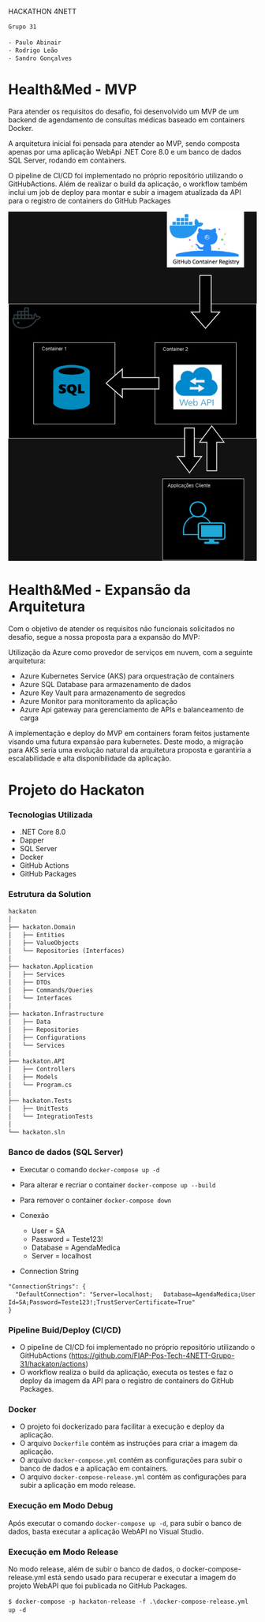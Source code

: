 HACKATHON 4NETT

```
Grupo 31

- Paulo Abinair
- Rodrigo Leão
- Sandro Gonçalves
```

# Health&Med - MVP

Para atender os requisitos do desafio, foi desenvolvido um MVP de um backend de agendamento de consultas médicas baseado em containers Docker.

A arquitetura inicial foi pensada para atender ao MVP, sendo composta apenas por uma aplicação WebApi .NET Core 8.0 e um banco de dados SQL Server, rodando em containers.

O pipeline de CI/CD foi implementado no próprio repositório utilizando o GitHubActions. Além de realizar o build da aplicação, o workflow também inclui um job de deploy para montar e subir a imagem atualizada da API para o registro de containers do GitHub Packages

![Desenho da Solução MVP](hackaton.png)

# Health&Med - Expansão da Arquitetura

Com o objetivo de atender os requisitos não funcionais solicitados no desafio, segue a nossa proposta para a expansão do MVP:

Utilização da Azure como provedor de serviços em nuvem, com a seguinte arquitetura:

- Azure Kubernetes Service (AKS) para orquestração de containers
- Azure SQL Database para armazenamento de dados
- Azure Key Vault para armazenamento de segredos
- Azure Monitor para monitoramento da aplicação
- Azure Api gateway para gerenciamento de APIs e balanceamento de carga

A implementação e deploy do MVP em containers foram feitos justamente visando uma futura expansão para kubernetes. Deste modo, a migração para AKS seria uma evolução natural da arquitetura proposta e garantiria a escalabilidade e alta disponibilidade da aplicação.

# Projeto do Hackaton

### Tecnologias Utilizada
- .NET Core 8.0
- Dapper
- SQL Server
- Docker
- GitHub Actions
- GitHub Packages

### Estrutura da Solution
```
hackaton
│
├── hackaton.Domain
│   ├── Entities
│   ├── ValueObjects
│   └── Repositories (Interfaces)
│
├── hackaton.Application
│   ├── Services
│   ├── DTOs
│   ├── Commands/Queries
│   └── Interfaces
│
├── hackaton.Infrastructure
│   ├── Data
│   ├── Repositories
│   ├── Configurations
│   └── Services
│
├── hackaton.API
│   ├── Controllers
│   ├── Models
│   └── Program.cs
│
├── hackaton.Tests
│   ├── UnitTests
│   └── IntegrationTests
│
└── hackaton.sln
```

### Banco de dados (SQL Server)

- Executar o comando  `docker-compose up -d`
- Para alterar e recriar o container `docker-compose up --build`
- Para remover o container `docker-compose down`

- Conexão
    - User = SA
    - Password = Teste123!
    - Database = AgendaMedica
    - Server = localhost

- Connection String
```
"ConnectionStrings": {
  "DefaultConnection": "Server=localhost;   Database=AgendaMedica;User Id=SA;Password=Teste123!;TrustServerCertificate=True"
}
```

### Pipeline Buid/Deploy (CI/CD)

- O pipeline de CI/CD foi implementado no próprio repositório utilizando o GitHubActions (https://github.com/FIAP-Pos-Tech-4NETT-Grupo-31/hackaton/actions)
- O workflow realiza o build da aplicação, executa os testes e faz o deploy da imagem da API para o registro de containers do GitHub Packages.

### Docker

- O projeto foi dockerizado para facilitar a execução e deploy da aplicação.
- O arquivo `Dockerfile` contém as instruções para criar a imagem da aplicação.
- O arquivo `docker-compose.yml` contém as configurações para subir o banco de dados e a aplicação em containers.
- O arquivo `docker-compose-release.yml` contém as configurações para subir a aplicação em modo release. 

### Execução em Modo Debug

Após executar o comando `docker-compose up -d`, para subir o banco de dados, basta executar a aplicação WebAPI no Visual Studio.

### Execução em Modo Release
No modo release, além de subir o banco de dados, o docker-compose-release.yml está sendo usado para recuperar e executar a imagem do projeto WebAPI que foi publicada no GitHub Packages.

```$ docker-compose -p hackaton-release -f .\docker-compose-release.yml up -d ```
